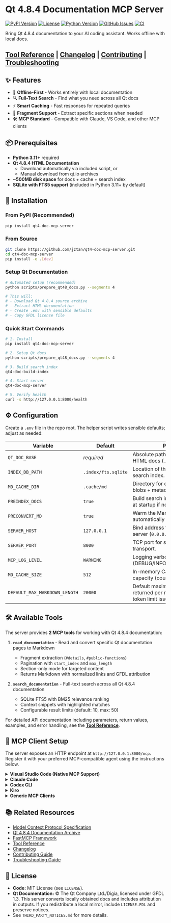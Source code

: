 # Qt 4.8.4 Documentation MCP Server

[![PyPI Version](https://img.shields.io/pypi/v/qt4-doc-mcp-server.svg)](https://pypi.org/project/qt4-doc-mcp-server/)
[![License](https://img.shields.io/github/license/jztan/qt4-doc-mcp-server.svg)](LICENSE)
[![Python Version](https://img.shields.io/pypi/pyversions/qt4-doc-mcp-server.svg)](https://pypi.org/project/qt4-doc-mcp-server/)
[![GitHub Issues](https://img.shields.io/github/issues/jztan/qt4-doc-mcp-server.svg)](https://github.com/jztan/qt4-doc-mcp-server/issues)
[![CI](https://github.com/jztan/qt4-doc-mcp-server/actions/workflows/pr-tests.yml/badge.svg)](https://github.com/jztan/qt4-doc-mcp-server/actions/workflows/pr-tests.yml)

Bring Qt 4.8.4 documentation to your AI coding assistant. Works offline with local docs.

## [Tool Reference](./docs/TOOL_REFERENCE.md) | [Changelog](./CHANGELOG.md) | [Contributing](./docs/CONTRIBUTING.md) | [Troubleshooting](./docs/TROUBLESHOOTING.md)

## ✨ Features
- 🔌 **Offline-First** - Works entirely with local documentation
- 🔍 **Full-Text Search** - Find what you need across all Qt docs
- ⚡ **Smart Caching** - Fast responses for repeated queries
- 🎯 **Fragment Support** - Extract specific sections when needed
- 🛠️ **MCP Standard** - Compatible with Claude, VS Code, and other MCP clients

## 📦 Prerequisites
- **Python 3.11+** required
- **Qt 4.8.4 HTML Documentation**
  - Download automatically via included script, or
  - Manual download from qt.io archives
- **~500MB disk space** for docs + cache + search index
- **SQLite with FTS5 support** (included in Python 3.11+ by default)

## 🚀 Installation

### From PyPI (Recommended)
```bash
pip install qt4-doc-mcp-server
```

### From Source
```bash
git clone https://github.com/jztan/qt4-doc-mcp-server.git
cd qt4-doc-mcp-server
pip install -e .[dev]
```

### Setup Qt Documentation
```bash
# Automated setup (recommended)
python scripts/prepare_qt48_docs.py --segments 4

# This will:
# - Download Qt 4.8.4 source archive
# - Extract HTML documentation
# - Create .env with sensible defaults
# - Copy GFDL license file
```

### Quick Start Commands
```bash
# 1. Install
pip install qt4-doc-mcp-server

# 2. Setup Qt docs
python scripts/prepare_qt48_docs.py --segments 4

# 3. Build search index
qt4-doc-build-index

# 4. Start server
qt4-doc-mcp-server

# 5. Verify health
curl -s http://127.0.0.1:8000/health
```

## ⚙️ Configuration
Create a `.env` file in the repo root. The helper script writes sensible defaults; adjust as needed:

| Variable | Default | Purpose |
| --- | --- | --- |
| `QT_DOC_BASE` | _required_ | Absolute path to the Qt 4.8.4 HTML docs (`.../doc/html`). |
| `INDEX_DB_PATH` | `.index/fts.sqlite` | Location of the SQLite FTS5 search index. |
| `MD_CACHE_DIR` | `.cache/md` | Directory for cached Markdown blobs + metadata. |
| `PREINDEX_DOCS` | `true` | Build search index automatically at startup if not present. |
| `PRECONVERT_MD` | `true` | Warm the Markdown cache automatically at startup. |
| `SERVER_HOST` | `127.0.0.1` | Bind address for the FastMCP server (`0.0.0.0` for containers). |
| `SERVER_PORT` | `8000` | TCP port for streamable HTTP transport. |
| `MCP_LOG_LEVEL` | `WARNING` | Logging verbosity (DEBUG/INFO/WARNING/ERROR). |
| `MD_CACHE_SIZE` | `512` | In-memory CachedDoc LRU capacity (counts pages). |
| `DEFAULT_MAX_MARKDOWN_LENGTH` | `20000` | Default maximum characters returned per request (prevents token limit issues). |

## 🛠️ Available Tools

The server provides **2 MCP tools** for working with Qt 4.8.4 documentation:

1. **`read_documentation`** - Read and convert specific Qt documentation pages to Markdown
   - Fragment extraction (`#details`, `#public-functions`)
   - Pagination with `start_index` and `max_length`
   - Section-only mode for targeted content
   - Returns Markdown with normalized links and GFDL attribution

2. **`search_documentation`** - Full-text search across all Qt 4.8.4 documentation
   - SQLite FTS5 with BM25 relevance ranking
   - Context snippets with highlighted matches
   - Configurable result limits (default: 10, max: 50)

For detailed API documentation including parameters, return values, examples, and error handling, see the **[Tool Reference](docs/TOOL_REFERENCE.md)**.

## 🔌 MCP Client Setup

The server exposes an HTTP endpoint at `http://127.0.0.1:8000/mcp`. Register it with your preferred MCP-compatible agent using the instructions below.

<details>
<summary><strong>Visual Studio Code (Native MCP Support)</strong></summary>

VS Code has built-in MCP support via GitHub Copilot (requires VS Code 1.102+).

**Using CLI (Quickest):**
```bash
code --add-mcp '{"name":"qt4-docs","type":"http","url":"http://127.0.0.1:8000/mcp"}'
```

**Using Command Palette:**
1. Open Command Palette (`Cmd/Ctrl+Shift+P`)
2. Run `MCP: Open User Configuration` (for global) or `MCP: Open Workspace Folder Configuration` (for project-specific)
3. Add the configuration:
   ```json
   {
     "servers": {
       "qt4-docs": {
         "type": "http",
         "url": "http://127.0.0.1:8000/mcp"
       }
     }
   }
   ```
4. Save the file. VS Code will automatically load the MCP server.

**Manual Configuration:**
Create `.vscode/mcp.json` in your workspace (or `mcp.json` in your user profile directory):
```json
{
  "servers": {
    "qt4-docs": {
      "type": "http",
      "url": "http://127.0.0.1:8000/mcp"
    }
  }
}
```

</details>

<details>
<summary><strong>Claude Code</strong></summary>

Add to Claude Code using the CLI command:

```bash
claude mcp add --transport http qt4-docs http://127.0.0.1:8000/mcp
```

Or configure manually in your Claude Code settings file (`~/.claude.json`):

```json
{
  "mcpServers": {
    "qt4-docs": {
      "type": "http",
      "url": "http://127.0.0.1:8000/mcp"
    }
  }
}
```

</details>

<details>
<summary><strong>Codex CLI</strong></summary>

Add to Codex CLI using the command:

```bash
codex mcp add qt4-docs -- npx -y mcp-client-http http://127.0.0.1:8000/mcp
```

Or configure manually in `~/.codex/config.toml`:

```toml
[mcp_servers.qt4-docs]
command = "npx"
args = ["-y", "mcp-client-http", "http://127.0.0.1:8000/mcp"]
```

**Note:** Codex CLI primarily supports stdio-based MCP servers. The above uses `mcp-client-http` as a bridge for HTTP transport.

</details>

<details>
<summary><strong>Kiro</strong></summary>

Kiro primarily supports stdio-based MCP servers. For HTTP servers, use an HTTP-to-stdio bridge:

1. Create or edit `.kiro/settings/mcp.json` in your workspace:
   ```json
   {
     "mcpServers": {
       "qt4-docs": {
         "command": "npx",
         "args": [
           "-y",
           "mcp-client-http",
           "http://127.0.0.1:8000/mcp"
         ],
         "disabled": false
       }
     }
   }
   ```
2. Save the file and restart Kiro. The Qt 4.8.4 documentation tools will appear in the MCP panel.

**Note:** Direct HTTP transport support in Kiro is limited. The above configuration uses `mcp-client-http` as a bridge to connect to HTTP MCP servers.

</details>

<details>
<summary><strong>Generic MCP Clients</strong></summary>

Most MCP clients use a standard configuration format. For HTTP servers:

```json
{
  "mcpServers": {
    "qt4-docs": {
      "type": "http",
      "url": "http://127.0.0.1:8000/mcp"
    }
  }
}
```

For clients that require a command-based approach with HTTP bridge:

```json
{
  "mcpServers": {
    "qt4-docs": {
      "command": "npx",
      "args": ["-y", "mcp-client-http", "http://127.0.0.1:8000/mcp"]
    }
  }
}
```

</details>

## 📚 Related Resources

- [Model Context Protocol Specification](https://modelcontextprotocol.io/)
- [Qt 4.8.4 Documentation Archive](https://doc.qt.io/archives/qt-4.8/)
- [FastMCP Framework](https://github.com/jlowin/fastmcp)
- [Tool Reference](docs/TOOL_REFERENCE.md)
- [Changelog](CHANGELOG.md)
- [Contributing Guide](docs/CONTRIBUTING.md)
- [Troubleshooting Guide](docs/TROUBLESHOOTING.md)

## 📄 License
- **Code:** MIT License (see `LICENSE`).
- **Qt Documentation:** © The Qt Company Ltd./Digia, licensed under GFDL 1.3. This server
  converts locally obtained docs and includes attribution in outputs. If you
  redistribute a local mirror, include `LICENSE.FDL` and preserve notices.
- See `THIRD_PARTY_NOTICES.md` for more details.
